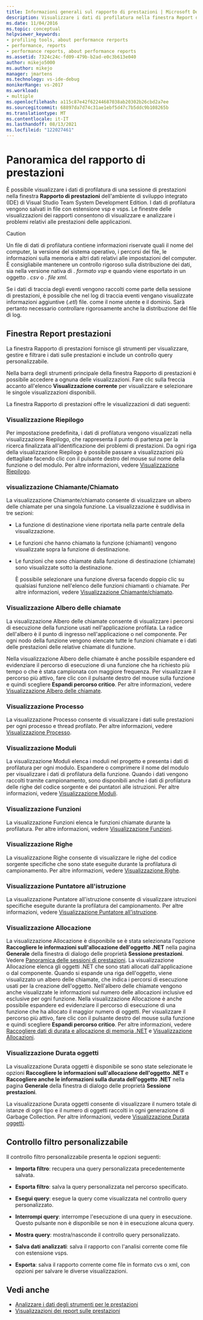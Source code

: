 ```yaml
---
title: Informazioni generali sul rapporto di prestazioni | Microsoft Docs
description: Visualizzare i dati di profilatura nella finestra Report di prestazioni dell'ambiente di sviluppo integrato Visual Studio Team System Development Edition.
ms.date: 11/04/2016
ms.topic: conceptual
helpviewer_keywords:
- profiling tools, about performance rerports
- performance, reports
- performance reports, about performance reports
ms.assetid: 7324c24c-fd09-479b-b2ad-e0c3b613e040
author: mikejo5000
ms.author: mikejo
manager: jmartens
ms.technology: vs-ide-debug
monikerRange: vs-2017
ms.workload:
- multiple
ms.openlocfilehash: a115c87e42f62244687038ab20302b26cbd2a7ee
ms.sourcegitcommit: 68897da7d74c31ae1ebf5d47c7b5ddc9b108265b
ms.translationtype: MT
ms.contentlocale: it-IT
ms.lasthandoff: 08/13/2021
ms.locfileid: "122027461"
---
```

# <a name="performance-report-overview"></a>Panoramica del rapporto di prestazioni
È possibile visualizzare i dati di profilatura di una sessione di prestazioni nella finestra **Rapporto di prestazioni** dell'ambiente di sviluppo integrato (IDE) di Visual Studio Team System Development Edition. I dati di profilatura vengono salvati in file con estensione vsp e vsps. Le finestre delle visualizzazioni dei rapporti consentono di visualizzare e analizzare i problemi relativi alle prestazioni delle applicazioni.

> [!CAUTION]
> Un file di dati di profilatura contiene informazioni riservate quali il nome del computer, la versione del sistema operativo, i percorsi dei file, le informazioni sulla memoria e altri dati relativi alle impostazioni del computer. È consigliabile mantenere un controllo rigoroso sulla distribuzione dei dati, sia nella versione nativa di . *formato vsp* e quando viene esportato in un oggetto . *csv* o . *file xml.*
>
> Se i dati di traccia degli eventi vengono raccolti come parte della sessione di prestazioni, è possibile che nel log di traccia eventi vengano visualizzate informazioni aggiuntive (.*etl*) file. come il nome utente e il dominio. Sarà pertanto necessario controllare rigorosamente anche la distribuzione del file di log.

## <a name="performance-report-window"></a>Finestra Report prestazioni
 La finestra Rapporto di prestazioni fornisce gli strumenti per visualizzare, gestire e filtrare i dati sulle prestazioni e include un controllo query personalizzabile.

 Nella barra degli strumenti principale della finestra Rapporto di prestazioni è possibile accedere a ognuna delle visualizzazioni. Fare clic sulla freccia accanto all'elenco **Visualizzazione corrente** per visualizzare e selezionare le singole visualizzazioni disponibili.

 La finestra Rapporto di prestazioni offre le visualizzazioni di dati seguenti:

### <a name="summary-view"></a>Visualizzazione Riepilogo
 Per impostazione predefinita, i dati di profilatura vengono visualizzati nella visualizzazione Riepilogo, che rappresenta il punto di partenza per la ricerca finalizzata all'identificazione dei problemi di prestazioni. Da ogni riga della visualizzazione Riepilogo è possibile passare a visualizzazioni più dettagliate facendo clic con il pulsante destro del mouse sul nome della funzione o del modulo. Per altre informazioni, vedere [Visualizzazione Riepilogo](../profiling/summary-view.md).

### <a name="callercallee-view"></a>visualizzazione Chiamante/Chiamato
 La visualizzazione Chiamante/chiamato consente di visualizzare un albero delle chiamate per una singola funzione. La visualizzazione è suddivisa in tre sezioni:

- La funzione di destinazione viene riportata nella parte centrale della visualizzazione.

- Le funzioni che hanno chiamato la funzione (chiamanti) vengono visualizzate sopra la funzione di destinazione.

- Le funzioni che sono chiamate dalla funzione di destinazione (chiamate) sono visualizzate sotto la destinazione.

  È possibile selezionare una funzione diversa facendo doppio clic su qualsiasi funzione nell'elenco delle funzioni chiamanti o chiamate. Per altre informazioni, vedere [Visualizzazione Chiamante/chiamato](../profiling/caller-callee-view.md).

### <a name="call-tree-view"></a>Visualizzazione Albero delle chiamate
 La visualizzazione Albero delle chiamate consente di visualizzare i percorsi di esecuzione della funzione usati nell'applicazione profilata. La radice dell'albero è il punto di ingresso nell'applicazione o nel componente. Per ogni nodo della funzione vengono elencate tutte le funzioni chiamate e i dati delle prestazioni delle relative chiamate di funzione.

 Nella visualizzazione Albero delle chiamate è anche possibile espandere ed evidenziare il percorso di esecuzione di una funzione che ha richiesto più tempo o che è stata campionata con maggiore frequenza. Per visualizzare il percorso più attivo, fare clic con il pulsante destro del mouse sulla funzione e quindi scegliere **Espandi percorso critico**. Per altre informazioni, vedere [Visualizzazione Albero delle chiamate](../profiling/call-tree-view.md).

### <a name="process-view"></a>Visualizzazione Processo
 La visualizzazione Processo consente di visualizzare i dati sulle prestazioni per ogni processo e thread profilato. Per altre informazioni, vedere [Visualizzazione Processo](../profiling/process-view.md).

### <a name="modules-view"></a>Visualizzazione Moduli
 La visualizzazione Moduli elenca i moduli nel progetto e presenta i dati di profilatura per ogni modulo. Espandere o comprimere il nome del modulo per visualizzare i dati di profilatura della funzione. Quando i dati vengono raccolti tramite campionamento, sono disponibili anche i dati di profilatura delle righe del codice sorgente e dei puntatori alle istruzioni. Per altre informazioni, vedere [Visualizzazione Moduli](../profiling/modules-view.md).

### <a name="functions-view"></a>Visualizzazione Funzioni
 La visualizzazione Funzioni elenca le funzioni chiamate durante la profilatura. Per altre informazioni, vedere [Visualizzazione Funzioni](../profiling/functions-view.md).

### <a name="line-view"></a>Visualizzazione Righe
 La visualizzazione Righe consente di visualizzare le righe del codice sorgente specifiche che sono state eseguite durante la profilatura di campionamento. Per altre informazioni, vedere [Visualizzazione Righe](../profiling/lines-view.md).

### <a name="instruction-pointer-ip-view"></a>Visualizzazione Puntatore all'istruzione
 La visualizzazione Puntatore all'istruzione consente di visualizzare istruzioni specifiche eseguite durante la profilatura del campionamento. Per altre informazioni, vedere [Visualizzazione Puntatore all'istruzione](../profiling/instruction-pointers-ips-view.md).

### <a name="allocation-view"></a>Visualizzazione Allocazione
 La visualizzazione Allocazione è disponibile se è stata selezionata l'opzione **Raccogliere le informazioni sull'allocazione dell'oggetto .NET** nella pagina **Generale** della finestra di dialogo delle proprietà **Sessione prestazioni**. Vedere [Panoramica delle sessioni di prestazioni](../profiling/performance-session-overview.md). La visualizzazione Allocazione elenca gli oggetti .NET che sono stati allocati dall'applicazione o dal componente. Quando si espande una riga dell'oggetto, viene visualizzato un albero delle chiamate, che indica i percorsi di esecuzione usati per la creazione dell'oggetto. Nell'albero delle chiamate vengono anche visualizzate le informazioni sul numero delle allocazioni inclusive ed esclusive per ogni funzione. Nella visualizzazione Allocazione è anche possibile espandere ed evidenziare il percorso di esecuzione di una funzione che ha allocato il maggior numero di oggetti. Per visualizzare il percorso più attivo, fare clic con il pulsante destro del mouse sulla funzione e quindi scegliere **Espandi percorso critico**. Per altre informazioni, vedere [Raccogliere dati di durata e allocazione di memoria .NET](../profiling/collecting-dotnet-memory-allocation-and-lifetime-data.md) e [Visualizzazione Allocazioni](../profiling/dotnet-memory-allocations-view.md).

### <a name="objects-lifetime-view"></a>Visualizzazione Durata oggetti
 La visualizzazione Durata oggetti è disponibile se sono state selezionate le opzioni **Raccogliere le informazioni sull'allocazione dell'oggetto .NET** e **Raccogliere anche le informazioni sulla durata dell'oggetto .NET** nella pagina **Generale** della finestra di dialogo delle proprietà **Sessione prestazioni**.

 La visualizzazione Durata oggetti consente di visualizzare il numero totale di istanze di ogni tipo e il numero di oggetti raccolti in ogni generazione di Garbage Collection. Per altre informazioni, vedere [Visualizzazione Durata oggetti](../profiling/object-lifetime-view.md).

## <a name="customizable-filter-control"></a>Controllo filtro personalizzabile
 Il controllo filtro personalizzabile presenta le opzioni seguenti:

- **Importa filtro**: recupera una query personalizzata precedentemente salvata.

- **Esporta filtro**: salva la query personalizzata nel percorso specificato.

- **Esegui query**: esegue la query come visualizzata nel controllo query personalizzato.

- **Interrompi query**: interrompe l'esecuzione di una query in esecuzione. Questo pulsante non è disponibile se non è in esecuzione alcuna query.

- **Mostra query**: mostra/nasconde il controllo query personalizzato.

- **Salva dati analizzati**: salva il rapporto con l'analisi corrente come file con estensione vsps.

- **Esporta**: salva il rapporto corrente come file in formato cvs o xml, con opzioni per salvare le diverse visualizzazioni.

## <a name="see-also"></a>Vedi anche
- [Analizzare i dati degli strumenti per le prestazioni](../profiling/analyzing-performance-tools-data.md)
- [Visualizzazioni dei report sulle prestazioni](../profiling/performance-report-views.md)
